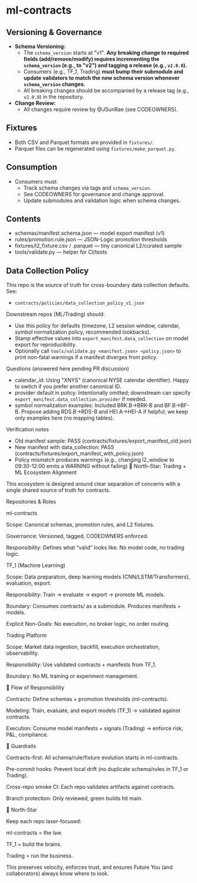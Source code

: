# ml-contracts

## Versioning & Governance

- **Schema Versioning:**
  - The `schema_version` starts at "v1". **Any breaking change to required fields (add/remove/modify) requires incrementing the `schema_version` (e.g., to "v2") and tagging a release (e.g., `v2.0.0`).**
  - Consumers (e.g., TF_1, Trading) **must bump their submodule and update validators to match the new schema version whenever `schema_version` changes.**
  - All breaking changes should be accompanied by a release tag (e.g., `v2.0.0`) in the repository.
- **Change Review:**
  - All changes require review by @JSunRae (see CODEOWNERS).

## Fixtures

- Both CSV and Parquet formats are provided in `fixtures/`.
- Parquet files can be regenerated using `fixtures/make_parquet.py`.

## Consumption

- Consumers must:
  - Track schema changes via tags and `schema_version`.
  - See CODEOWNERS for governance and change approval.
  - Update submodules and validation logic when schema changes.

## Contents
- schemas/manifest.schema.json — model export manifest (v1)
- rules/promotion.rule.json — JSON-Logic promotion thresholds
- fixtures/l2_fixture.csv / .parquet — tiny canonical L2/curated sample
- tools/validate.py — helper for CI/tests

## Data Collection Policy

This repo is the source of truth for cross-boundary data collection defaults. See:

- `contracts/policies/data_collection_policy_v1.json`

Downstream repos (ML/Trading) should:
- Use this policy for defaults (timezone, L2 session window, calendar, symbol normalization policy, recommended lookbacks).
- Stamp effective values into `export_manifest.data_collection` on model export for reproducibility.
- Optionally call `tools/validate.py <manifest.json> <policy.json>` to print non-fatal warnings if a manifest diverges from policy.

Questions (answered here pending PR discussion)
- calendar_id: Using "XNYS" (canonical NYSE calendar identifier). Happy to switch if you prefer another canonical ID.
- provider default in policy: Intentionally omitted; downstream can specify `export_manifest.data_collection.provider` if needed.
- symbol normalization examples: Included BRK.B→BRK-B and BF.B→BF-B. Propose adding RDS.B→RDS-B and HEI.A→HEI-A if helpful; we keep only examples here (no mapping tables).

Verification notes
- Old manifest sample: PASS (contracts/fixtures/export_manifest_old.json)
- New manifest with data_collection: PASS (contracts/fixtures/export_manifest_with_policy.json)
- Policy mismatch produces warnings (e.g., changing l2_window to 09:30-12:00 emits a WARNING without failing)
🌟 North-Star: Trading + ML Ecosystem Alignment

This ecosystem is designed around clear separation of concerns with a single shared source of truth for contracts.

Repositories & Roles

ml-contracts

Scope: Canonical schemas, promotion rules, and L2 fixtures.

Governance: Versioned, tagged, CODEOWNERS enforced.

Responsibility: Defines what “valid” looks like. No model code, no trading logic.

TF_1 (Machine Learning)

Scope: Data preparation, deep learning models (CNN/LSTM/Transformers), evaluation, export.

Responsibility: Train → evaluate → export → promote ML models.

Boundary: Consumes contracts/ as a submodule. Produces manifests + models.

Explicit Non-Goals: No execution, no broker logic, no order routing.

Trading Platform

Scope: Market data ingestion, backfill, execution orchestration, observability.

Responsibility: Use validated contracts + manifests from TF_1.

Boundary: No ML training or experiment management.

🔄 Flow of Responsibility

Contracts: Define schemas + promotion thresholds (ml-contracts).

Modeling: Train, evaluate, and export models (TF_1) → validated against contracts.

Execution: Consume model manifests + signals (Trading) → enforce risk, P&L, compliance.

🚧 Guardrails

Contracts-first: All schema/rule/fixture evolution starts in ml-contracts.

Pre-commit hooks: Prevent local drift (no duplicate schema/rules in TF_1 or Trading).

Cross-repo smoke CI: Each repo validates artifacts against contracts.

Branch protection: Only reviewed, green builds hit main.

🎯 North-Star

Keep each repo laser-focused:

ml-contracts = the law.

TF_1 = build the brains.

Trading = run the business.

This preserves velocity, enforces trust, and ensures Future You (and collaborators) always know where to look.
